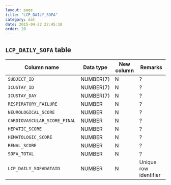 ```yaml
---
layout: page
title: "LCP_DAILY_SOFA"
category: dat
date: 2015-04-22 22:45:10
order: 20
---
```


## ```LCP_DAILY_SOFA``` table

Column name | Data type | New column | Remarks
--- | --- | --- | ---
```SUBJECT_ID``` | NUMBER(7) | N | ?
```ICUSTAY_ID``` | NUMBER(7) | N | ?
```ICUSTAY_DAY``` | NUMBER(7) | N | ?
```RESPIRATORY_FAILURE``` | NUMBER | N | ?
```NEUROLOGICAL_SCORE``` | NUMBER | N | ?
```CARDIOVASCULAR_SCORE_FINAL``` | NUMBER | N | ?
```HEPATIC_SCORE``` | NUMBER | N | ?
```HEMATOLOGIC_SCORE``` | NUMBER | N | ?
```RENAL_SCORE``` | NUMBER | N | ?
```SOFA_TOTAL``` | NUMBER | N | ?
```LCP_DAILY_SOFADATAID``` | NUMBER | N | Unique row identifier


